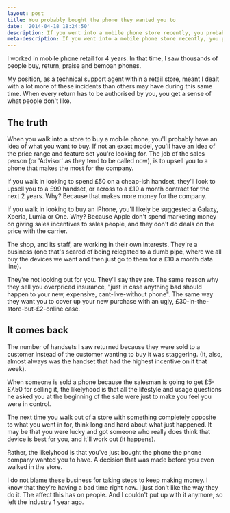 ```yaml
---
layout: post
title: You probably bought the phone they wanted you to
date: '2014-04-18 18:24:50'
description: If you went into a mobile phone store recently, you probably didn't leave with what YOU wanted.
meta-description: If you went into a mobile phone store recently, you probably didn't leave with what YOU wanted.
---
```


I worked in mobile phone retail for 4 years. In that time, I saw thousands of people buy, return, praise and bemoan phones. 

My position, as a technical support agent within a retail store, meant I dealt with a lot more of these incidents than others may have during this same time. When every return has to be authorised by you, you get a sense of what people don't like.

## The truth

When you walk into a store to buy a mobile phone, you'll probably have an idea of what you want to buy. If not an exact model, you'll have an idea of the price range and feature set you're looking for. The job of the sales person (or 'Advisor' as they tend to be called now), is to upsell you to a phone that makes the most for the company.

If you walk in looking to spend £50 on a cheap-ish handset, they'll look to upsell you to a £99 handset, or across to a £10 a month contract for the next 2 years. Why? Because that makes more money for the company. 

If you walk in looking to buy an iPhone, you'll likely be suggested a Galaxy, Xperia, Lumia or One. Why? Because Apple don't spend marketing money on giving sales incentives to sales people, and they don't do deals on the price with the carrier. 

The shop, and its staff, are working in their own interests. They're a business (one that's scared of being relegated to a dumb pipe, where we all buy the devices we want and then just go to them for a £10 a month data line).

They're not looking out for you. They'll say they are. The same reason why they sell you overpriced insurance, "just in case anything bad should happen to your new, expensive, cant-live-without phone". The same way they want you to cover up your new purchase with an ugly, £30-in-the-store-but-£2-online case.

## It comes back

The number of handsets I saw returned because they were sold to a customer instead of the customer wanting to buy it was staggering. (It, also, almost always was the handset that had the highest incentive on it that week).

When someone is sold a phone because the salesman is going to get £5-£7.50 for selling it, the likelyhood is that all the lifestyle and usage questions he asked you at the beginning of the sale were just to make you feel you were in control.

The next time you walk out of a store with something completely opposite to what you went in for, think long and hard about what just happened. It may be that you were lucky and got someone who really does think that device is best for you, and it'll work out (it happens). 

Rather, the likelyhood is that you've just bought the phone the phone company wanted you to have. A decision that was made before you even walked in the store. 

I do not blame these business for taking steps to keep making money. I know that they're having a bad time right now. I just don't like the way they do it. The affect this has on people. And I couldn't put up with it anymore, so left the industry 1 year ago. 